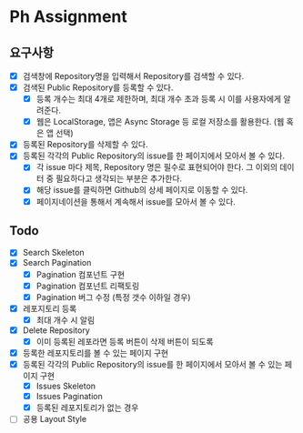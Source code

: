 # Ph Assignment

## 요구사항

- [x] 검색창에 Repository명을 입력해서 Repository를 검색할 수 있다.
- [x] 검색된 Public Repository를 등록할 수 있다.
  - [x] 등록 개수는 최대 4개로 제한하며, 최대 개수 초과 등록 시 이를 사용자에게 알려준다.
  - [x] 웹은 LocalStorage, 앱은 Async Storage 등 로컬 저장소를 활용한다. (웹 혹은 앱 선택)
- [x] 등록된 Repository를 삭제할 수 있다.
- [x] 등록된 각각의 Public Repository의 issue를 한 페이지에서 모아서 볼 수 있다.
  - [x] 각 issue 마다 제목, Repository 명은 필수로 표현되어야 한다. 그 이외의 데이터 중 필요하다고 생각되는 부분은 추가한다.
  - [x] 해당 issue를 클릭하면 Github의 상세 페이지로 이동할 수 있다.
  - [x] 페이지네이션을 통해서 계속해서 issue를 모아서 볼 수 있다.

## Todo

- [x] Search Skeleton
- [x] Search Pagination
  - [x] Pagination 컴포넌트 구현
  - [x] Pagination 컴포넌트 리팩토링
  - [x] Pagination 버그 수정 (특정 갯수 이하일 경우)
- [x] 레포지토리 등록
  - [x] 최대 개수 시 알림
- [x] Delete Repository
  - [x] 이미 등록된 레포라면 등록 버튼이 삭제 버튼이 되도록
- [x] 등록한 레포지토리를 볼 수 있는 페이지 구현
- [x] 등록된 각각의 Public Repository의 issue를 한 페이지에서 모아서 볼 수 있는 페이지 구현
  - [x] Issues Skeleton
  - [x] Issues Pagination
  - [x] 등록된 레포지토리가 없는 경우
- [ ] 공용 Layout Style
